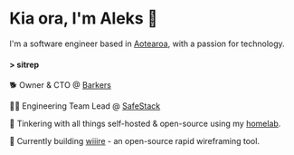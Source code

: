 # Kia ora, I'm Aleks 🤙

I'm a software engineer based in [Aotearoa](https://en.wikipedia.org/wiki/Aotearoa), with a passion for technology.

#### **> sitrep**

🐕 Owner & CTO @ [Barkers](https://barkers.software)

👨‍💻 Engineering Team Lead @ [SafeStack](https://safestack.io)

🥼 Tinkering with all things self-hosted & open-source using my [homelab](https://github.com/agbfm/batcave).

🚧 Currently building [wiiire](https://github.com/agbfm/wiiire) - an open-source rapid wireframing tool.
